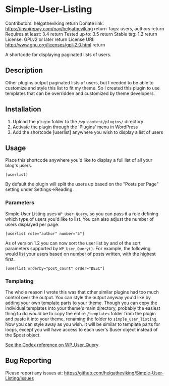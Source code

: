 # Simple-User-Listing

Contributors: helgatheviking  return
Donate link: https://inspirepay.com/pay/helgatheviking  return
Tags: users, authors  return
Requires at least: 3.4  return
Tested up to: 3.5  return
Stable tag: 1.2  return
License: GPLv2 or later  return
License URI: http://www.gnu.org/licenses/gpl-2.0.html  return

A shortcode for displaying paginated lists of users.

## Description

Other plugins output paginated lists of users, but I needed to be able to customize and style this list to fit my theme.  So I created this plugin to use templates that can be overridden and customized by theme developers.

## Installation

1. Upload the `plugin` folder to the `/wp-content/plugins/` directory
1. Activate the plugin through the 'Plugins' menu in WordPress
1. Add the shortcode [userlist] anywhere you wish to display a list of users

## Usage

Place this shortcode anywhere you'd like to display a full list of all your blog's users.

```
[userlist]
```

By default the plugin will split the users up based on the "Posts per Page" setting under Settings->Reading.

### Parameters

Simple User Listing uses `WP_User_Query`, so you can pass it a role defining which type of users you'd like to list.  You can also adjust the number of users displayed per page.

```
[userlist role="author" number="5"]
```

As of version 1.2 you can now sort the user list by and of the sort parameters supported by `WP_User_Query()`.  For example, the following would list your users based on number of posts written, with the highest first.

```
[userlist orderby="post_count" order="DESC"]
```
### Templating

The whole reason I wrote this was that other similar plugins had too much control over the output.  You can style the output anyway you'd like by adding your own template parts to your theme.  Though you can copy the individual templates into your theme's main directory, probably the easiest thing to do would be to copy the entire `/templates` folder from the plugin and paste it into your theme, renaming the folder to `simple_user_listing`.  Now you can style away as you wish.  It will be similar to template parts for loops, except you will have access to each user's $user object instead of the $post object.

[See the Codex reference on WP_User_Query](http://codex.wordpress.org/Class_Reference/WP_User_Query)

## Bug Reporting

Please report any issues at: https://github.com/helgatheviking/Simple-User-Listing/issues